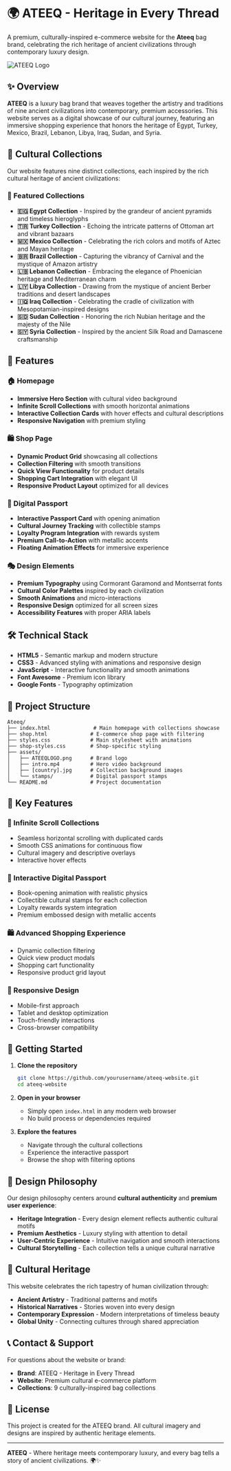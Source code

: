 # 🌍 ATEEQ - Heritage in Every Thread

A premium, culturally-inspired e-commerce website for the **Ateeq** bag brand, celebrating the rich heritage of ancient civilizations through contemporary luxury design.

![ATEEQ Logo](assets/ATEEQLOGO.png)

## ✨ Overview

**ATEEQ** is a luxury bag brand that weaves together the artistry and traditions of nine ancient civilizations into contemporary, premium accessories. This website serves as a digital showcase of our cultural journey, featuring an immersive shopping experience that honors the heritage of Egypt, Turkey, Mexico, Brazil, Lebanon, Libya, Iraq, Sudan, and Syria.

## 🎨 Cultural Collections

Our website features nine distinct collections, each inspired by the rich cultural heritage of ancient civilizations:

### 🌟 Featured Collections
- **🇪🇬 Egypt Collection** - Inspired by the grandeur of ancient pyramids and timeless hieroglyphs
- **🇹🇷 Turkey Collection** - Echoing the intricate patterns of Ottoman art and vibrant bazaars  
- **🇲🇽 Mexico Collection** - Celebrating the rich colors and motifs of Aztec and Mayan heritage
- **🇧🇷 Brazil Collection** - Capturing the vibrancy of Carnival and the mystique of Amazon artistry
- **🇱🇧 Lebanon Collection** - Embracing the elegance of Phoenician heritage and Mediterranean charm
- **🇱🇾 Libya Collection** - Drawing from the mystique of ancient Berber traditions and desert landscapes
- **🇮🇶 Iraq Collection** - Celebrating the cradle of civilization with Mesopotamian-inspired designs
- **🇸🇩 Sudan Collection** - Honoring the rich Nubian heritage and the majesty of the Nile
- **🇸🇾 Syria Collection** - Inspired by the ancient Silk Road and Damascene craftsmanship

## 🚀 Features

### 🏠 Homepage
- **Immersive Hero Section** with cultural video background
- **Infinite Scroll Collections** with smooth horizontal animations
- **Interactive Collection Cards** with hover effects and cultural descriptions
- **Responsive Navigation** with premium styling

### 🛍️ Shop Page
- **Dynamic Product Grid** showcasing all collections
- **Collection Filtering** with smooth transitions
- **Quick View Functionality** for product details
- **Shopping Cart Integration** with elegant UI
- **Responsive Product Layout** optimized for all devices

### 🛂 Digital Passport
- **Interactive Passport Card** with opening animation
- **Cultural Journey Tracking** with collectible stamps
- **Loyalty Program Integration** with rewards system
- **Premium Call-to-Action** with metallic accents
- **Floating Animation Effects** for immersive experience

### 🎭 Design Elements
- **Premium Typography** using Cormorant Garamond and Montserrat fonts
- **Cultural Color Palettes** inspired by each civilization
- **Smooth Animations** and micro-interactions
- **Responsive Design** optimized for all screen sizes
- **Accessibility Features** with proper ARIA labels

## 🛠️ Technical Stack

- **HTML5** - Semantic markup and modern structure
- **CSS3** - Advanced styling with animations and responsive design
- **JavaScript** - Interactive functionality and smooth animations
- **Font Awesome** - Premium icon library
- **Google Fonts** - Typography optimization

## 📁 Project Structure

```
Ateeq/
├── index.html              # Main homepage with collections showcase
├── shop.html              # E-commerce shop page with filtering
├── styles.css             # Main stylesheet with animations
├── shop-styles.css        # Shop-specific styling
├── assets/
│   ├── ATEEQLOGO.png      # Brand logo
│   ├── intro.mp4          # Hero video background
│   ├── [country].jpg      # Collection background images
│   └── stamps/            # Digital passport stamps
└── README.md              # Project documentation
```

## 🎯 Key Features

### 🌊 Infinite Scroll Collections
- Seamless horizontal scrolling with duplicated cards
- Smooth CSS animations for continuous flow
- Cultural imagery and descriptive overlays
- Interactive hover effects

### 🛂 Interactive Digital Passport
- Book-opening animation with realistic physics
- Collectible cultural stamps for each collection
- Loyalty rewards system integration
- Premium embossed design with metallic accents

### 🛍️ Advanced Shopping Experience
- Dynamic collection filtering
- Quick view product modals
- Shopping cart functionality
- Responsive product grid layout

### 📱 Responsive Design
- Mobile-first approach
- Tablet and desktop optimization
- Touch-friendly interactions
- Cross-browser compatibility

## 🚀 Getting Started

1. **Clone the repository**
   ```bash
   git clone https://github.com/yourusername/ateeq-website.git
   cd ateeq-website
   ```

2. **Open in your browser**
   - Simply open `index.html` in any modern web browser
   - No build process or dependencies required

3. **Explore the features**
   - Navigate through the cultural collections
   - Experience the interactive passport
   - Browse the shop with filtering options

## 🎨 Design Philosophy

Our design philosophy centers around **cultural authenticity** and **premium user experience**:

- **Heritage Integration** - Every design element reflects authentic cultural motifs
- **Premium Aesthetics** - Luxury styling with attention to detail
- **User-Centric Experience** - Intuitive navigation and smooth interactions
- **Cultural Storytelling** - Each collection tells a unique cultural narrative

## 🌟 Cultural Heritage

This website celebrates the rich tapestry of human civilization through:

- **Ancient Artistry** - Traditional patterns and motifs
- **Historical Narratives** - Stories woven into every design
- **Contemporary Expression** - Modern interpretations of timeless beauty
- **Global Unity** - Connecting cultures through shared appreciation

## 📞 Contact & Support

For questions about the website or brand:
- **Brand**: ATEEQ - Heritage in Every Thread
- **Website**: Premium cultural e-commerce platform
- **Collections**: 9 culturally-inspired bag collections

## 📄 License

This project is created for the ATEEQ brand. All cultural imagery and designs are inspired by authentic heritage elements.

---

**ATEEQ** - Where heritage meets contemporary luxury, and every bag tells a story of ancient civilizations. 🌍✨ 